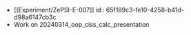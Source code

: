 - [[Experiment/ZePSI-E-007]]
  id:: 65f189c3-fe10-4258-b41d-d98a6147cb3c
- Work on 20240314_oop_ciss_calc_presentation